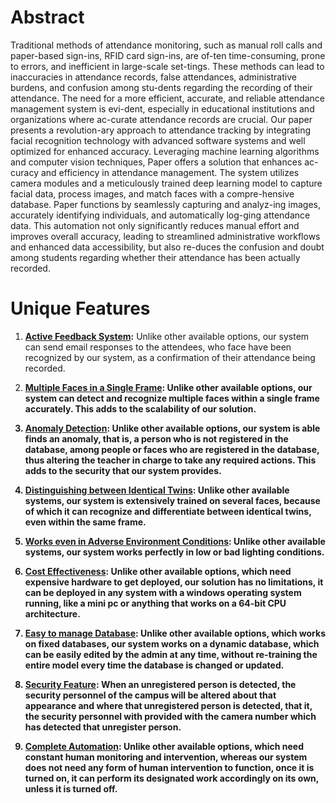 <h1>Abstract</h1>

Traditional methods of attendance monitoring, such as manual roll calls and paper-based sign-ins, RFID card sign-ins, are of-ten time-consuming, prone to errors, and inefficient in large-scale set-tings. These methods can lead to inaccuracies in attendance records, false attendances, administrative burdens, and confusion among stu-dents regarding the recording of their attendance. The need for a more efficient, accurate, and reliable attendance management system is evi-dent, especially in educational institutions and organizations where ac-curate attendance records are crucial. Our paper presents a revolution-ary approach to attendance tracking by integrating facial recognition technology with advanced software systems and well optimized for enhanced accuracy. Leveraging machine learning algorithms and computer vision techniques, Paper offers a solution that enhances ac-curacy and efficiency in attendance management. The system utilizes camera modules and a meticulously trained deep learning model to capture facial data, process images, and match faces with a compre-hensive database. Paper functions by seamlessly capturing and analyz-ing images, accurately identifying individuals, and automatically log-ging attendance data. This automation not only significantly reduces manual effort and improves overall accuracy, leading to streamlined administrative workflows and enhanced data accessibility, but also re-duces the confusion and doubt among students regarding whether their attendance has been actually recorded.

<h1>Unique Features</h1>

1. <b><ins>Active Feedback System</ins>:</b> Unlike other available options, our system can send email responses to the attendees, who face have been recognized by our system, as a confirmation of their attendance being recorded. 

2. <b><ins>Multiple Faces in a Single Frame</ins>:<b> Unlike other available options, our system can detect and recognize multiple faces within a single frame accurately. This adds to the scalability of our solution. 

3. <b><ins>Anomaly Detection</ins>:<b> Unlike other available options, our system is able finds an anomaly, that is, a person who is not registered in the database, among people or faces who are registered in the database, thus altering the teacher in charge to take any required actions. This adds to the security that our system provides. 

4. <b><ins>Distinguishing between Identical Twins</ins>:<b> Unlike other available systems, our system is extensively trained on several faces, because of which it can recognize and differentiate between identical twins, even within the same frame. 

5. <b><ins>Works even in Adverse Environment Conditions</ins>:<b> Unlike other available systems, our system works perfectly in low or bad lighting conditions. 

6. <b><ins>Cost Effectiveness</ins>:<b> Unlike other available options, which need expensive hardware to get deployed, our solution has no limitations, it can be deployed in any system with a windows operating system running, like a mini pc or anything that works on a 64-bit CPU architecture. 

7. <b><ins>Easy to manage Database</ins>:<b> Unlike other available options, which works on fixed databases, our system works on a dynamic database, which can be easily edited by the admin at any time, without re-training the entire model every time the database is changed or updated. 

8. <b><ins>Security Feature</ins>:<b> When an unregistered person is detected, the security personnel of the campus will be altered about that appearance and where that unregistered person is detected, that it, the security personnel with provided with the camera number which has detected that unregister person. 

9. <b><ins>Complete Automation</ins>:<b> Unlike other available options, which need constant human monitoring and intervention, whereas our system does not need any form of human intervention to function, once it is turned on, it can perform its designated work accordingly on its own, unless it is turned off. 
